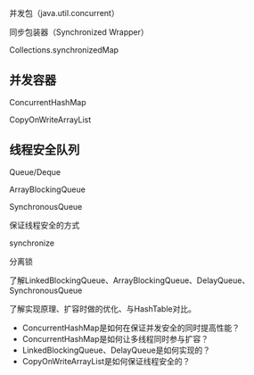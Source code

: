 并发包（java.util.concurrent）

同步包装器（Synchronized Wrapper）

Collections.synchronizedMap

## 并发容器

ConcurrentHashMap

CopyOnWriteArrayList

## 线程安全队列

Queue/Deque

ArrayBlockingQueue

SynchronousQueue

保证线程安全的方式

synchronize

分离锁



  了解LinkedBlockingQueue、ArrayBlockingQueue、DelayQueue、SynchronousQueue





了解实现原理、扩容时做的优化、与HashTable对比。



- ConcurrentHashMap是如何在保证并发安全的同时提高性能？
- ConcurrentHashMap是如何让多线程同时参与扩容？
- LinkedBlockingQueue、DelayQueue是如何实现的？
- CopyOnWriteArrayList是如何保证线程安全的？